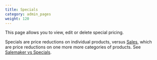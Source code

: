 ```yaml
---
title: Specials 
category: admin_pages
weight: 120
---
```


This page allows you to view, edit or delete special pricing. 

Specials are price reductions on individual products, versus [Sales](/user/admin_pages/catalog/salemaker/), which are price reductions on one more more categories of products.  See [Salemaker vs Specials](/user/miscellaneous/salemaker_vs_specials/).

